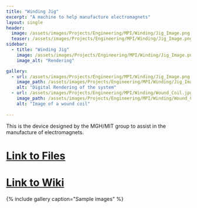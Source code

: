 ```yaml
---
title: "Winding Jig"
excerpt: "A machine to help manufacture electromagnets"
layout: single
header:
  image: /assets/images/Projects/Engineering/MPI/Winding/Jig_Image.png
  teaser: /assets/images/Projects/Engineering/MPI/Winding/Jig_Image.png
sidebar:
  - title: "Winding Jig"
    image: /assets/images/Projects/Engineering/MPI/Winding/Jig_Image.png
    image_alt: "Rendering"

gallery:
  - url: /assets/images/Projects/Engineering/MPI/Winding/Jig_Image.png
    image_path: /assets/images/Projects/Engineering/MPI/Winding/Jig_Image.png
    alt: "Digital Rendering of the system"
  - url: /assets/images/Projects/Engineering/MPI/Winding/Wound_Coil.jpg
    image_path: /assets/images/Projects/Engineering/MPI/Winding/Wound_Coil.jpg
    alt: "Image of a wound coil"
 
---
```



This is the device designed by the MGH/MIT group to assist in the manufacture of electromagnets. 
# [Link to Files](https://github.com/OS-MPI/MPS)
# [Link to Wiki](https://github.com/OS-MPI/MPS/wiki)
{% include gallery caption="Sample images" %}
